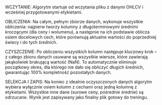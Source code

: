 WCZYTANIE: Algorytm startuje od wczytania pliku z danymi OHLCV i wcześniej przygotowanymi etykietami.

OBLICZENIA: Na całym, pełnym zbiorze danych, wykonuje wszystkie obliczenia: najpierw tworzy kolumny z długoterminowymi średnimi kroczącymi (dla ceny i wolumenu), a następnie na ich podstawie oblicza osiem docelowych cech, które porównują aktualne wartości do poprzedniej świecy i do tych średnich.

CZYSZCZENIE: Po obliczeniu wszystkich kolumn następuje kluczowy krok – z całego zbioru danych usuwane są wszystkie wiersze, które zawierają jakąkolwiek brakującą wartość (NaN). To automatycznie eliminuje początkowy okres, dla którego nie dało się obliczyć długich średnich, gwarantując 100% kompletność pozostałych danych.

SELEKCJA I ZAPIS: Na koniec z idealnie oczyszczonych danych algorytm wybiera wyłącznie osiem kolumn z cechami oraz jedną kolumnę z etykietami. Wszystkie inne dane (surowe ceny, pośrednie średnie) są odrzucane. Wynik jest zapisywany jako finalny plik gotowy do treningu.